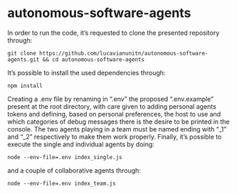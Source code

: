 # autonomous-software-agents

In order to run the code, it’s requested to clone the presented repository through:
```console
git clone https://github.com/lucavianunitn/autonomous-software-agents.git && cd autonomous-software-agents
```

It’s possible to install the used dependencies through:
```console
npm install
```

Creating a .env file by renaming in “.env” the proposed “.env.example” present at the root directory, with care given to adding personal agents tokens and defining, based on personal preferences, the host to use and which categories of debug messages there is the desire to be printed in the console. The two agents playing in a team must be named ending with “_1” and “_2” respectively to make them work properly. 
Finally, it’s possible to execute the single and individual agents by doing:
```console
node --env-file=.env index_single.js
```

and a couple of collaborative agents through:
```console
node --env-file=.env index_team.js
```
